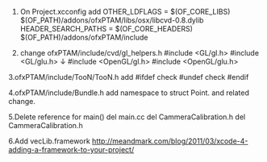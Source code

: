 1. On Project.xcconfig
    add
        OTHER_LDFLAGS = $(OF_CORE_LIBS) $(OF_PATH)/addons/ofxPTAM/libs/osx/libcvd-0.8.dylib
        HEADER_SEARCH_PATHS = $(OF_CORE_HEADERS) $(OF_PATH)/addons/ofxPTAM/include
	
2. change ofxPTAM/include/cvd/gl_helpers.h
	#include <GL/gl.h>
	#include <GL/glu.h>
	 ↓
	#include <OpenGL/gl.h>
	#include <OpenGL/glu.h>

3.ofxPTAM/include/TooN/TooN.h
	add 
		#ifdef check
		#undef check
		#endif	

4.ofxPTAM/include/Bundle.h
	add namespace to struct Point.
	and related change.
		
5.Delete reference for main() 
    del main.cc
    del CammeraCalibration.h
    del CammeraCalibration.h

6.Add vecLib.framework
http://meandmark.com/blog/2011/03/xcode-4-adding-a-framework-to-your-project/
